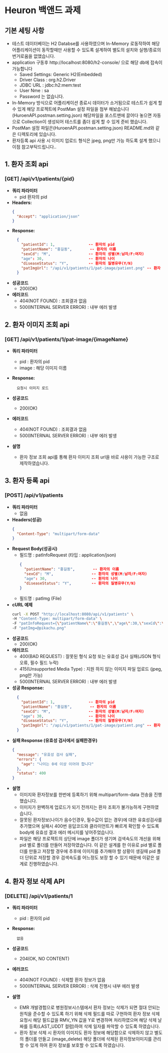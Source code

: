 # Heuron 백앤드 과제

## 기본 세팅 사항
- 테스트 데이터베이는 H2 Databse를 사용하였으며 In-Memory 로동작하여 해당 어플리케이션이 동작할때만 사용할 수 있도록 설계하여
  별도의 설치와 실행/종료의 번거로움을 없앴습니다.
- application 구동후 http://localhost:8080/h2-console/ 으로 해당 db에 접속이 가능합니다
  - Saved Settings: Generic H2(Embedded)
  - Driver Class : org.h2.Driver
  - JDBC URL : jdbc:h2:mem:test
  - User Nme : sa
  - Password 는 없습니다.
- In-Memory 방식으로 어플리케이션 종료시 데이터가 소거됨으로 테스트가 쉽게 할 수 있게 해당 프로젝트에 PostMan 설정 파일을 첨부 해놨습니다
  (HuroenAPI.postman.setting.json) 해당파일을 포스트맨에 끌어다 놓으면 자동으로 Collection이 생성되어 테스트를 좀더 쉽게 할 수 있게 준비 했습니다.
- PostMan 설정 파일은(HuroenAPI.postman.setting.json) README.md와 같은 디렉토리에 있습니다.
- 환자등록 api 사용 시 이미지 업로드 형식은 jpeg, png만 가능 하도록 설계 했으니 이점 참고부탁드립니다..


## 1. 환자 조회 api
### [GET] /api/v1/patients/{pid}
 - **쿼리 파라미터**
   - pid 환자의 pid
- **Headers:**
  ```json
  {
    "Accept": "application/json"
  }
  ```
- **Response:**
  ```json
    {
      "patientId": 1,               -- 환자의 pid
      "patientName": "홍길동",        -- 환자의 이름  
      "sexCd": "M",                 -- 환자의 성별(M:남자/F:여자) 
      "age": 30,                    -- 환자의 나이
      "diseaseStatus": "Y",         -- 환자의 질병유무(Y/N)
      "patImgUrl": "/api/v1/patients/1/pat-image/patient.png" -- 환자 이미지 조회 URL
    }
  ```
- **성공코드**
  - 200(OK)
- **에러코드**
  - 404(NOT FOUND) : 조회결과 없음
  - 500(INTERNAL SERVER ERROR) : 내부 에러 발생

## 2. 환자 이미지 조회 api
### [GET] /api/v1/patients/1/pat-image/{imageName}
- **쿼리 파라미터**
  - pid : 환자의 pid
  - image : 해당 이미지 이름 
- **Response:**
  ```
    요청시 이미지 로드
  ```
- **성공코드**
  - 200(OK)
- **에러코드**
  - 404(NOT FOUND) : 조회결과 없음
  - 500(INTERNAL SERVER ERROR) : 내부 에러 발생

- **설명**
  - 환자 정보 조회 api를 통해 환자 이미지 조회 url을 바로 사용이 가능한 구조로 제작하였습니다.
     

## 3. 환자 등록 api
### [POST] /api/v1/patients
- **쿼리 파라미터**
    - 없음 
- **Headers(성공)**
  ```json
  {
    "Content-Type": "multipart/form-data"
  }
  ```
- **Request Body(성공시)**
  - 필드명 : patInfoRequest (타입 : application/json)
    ```json
    {
      "patientName": "홍길동",        -- 환자의 이름  
      "sexCd": "M",                 -- 환자의 성별(M:남자/F:여자) 
      "age": 30,                    -- 환자의 나이
      "diseaseStatus": "Y",         -- 환자의 질병유무(Y/N)
    } 
    ```
  - 필드명 : patImg (File)  
- **cURL 예제**
  ```bash
  curl -X POST "http://localhost:8080/api/v1/patients" \
  -H "Content-Type: multipart/form-data" \
  -F "patInfoRequest={\"patientName\":\"홍길동\",\"age\":30,\"sexCd\":\"M\",\"diseaseStatus\":\"Y\"};type=application/json" \
  -F "patImg=@pikachu.png"
  ```
- **성공코드**
  - 200(OK)
- **에러코드**
  - 400(BAD REQUEST) : 잘못된 형식 요청 또는 유효성 검사 실패(JSON 형식 오류, 필수 필드 누락)
  - 415(Unsupported Media Type) : 지원 하지 않는 이미지 파일 업로드 (jpeg, png만 가능)
  - 500(INTERNAL SERVER ERROR) : 내부 에러 발생
- **성공 Response:**
  ```json
    {
      "patientId": 1,               -- 환자의 pid
      "patientName": "홍길동",        -- 환자의 이름  
      "sexCd": "M",                 -- 환자의 성별(M:남자/F:여자) 
      "age": 30,                    -- 환자의 나이
      "diseaseStatus": "Y",         -- 환자의 질병유무(Y/N)
      "patImgUrl": "/api/v1/patients/1/pat-image/patient.png" -- 환자 이미지 경로
    }
  ```
- **실패 Response (유효성 검사에서 실패한경우)**
  ```json
  {
    "message": "유효성 검사 실패",
    "errors": {
      "age": "나이는 0세 이상 이어야 합니다"
    },
    "status": 400
  }   
  ```
- **설명**
  - 이미지와 환자정보를 한번에 등록하기 위해 multipart/form-data 전송을 진행했습니다.
  - 이미지가 완벽하게 업로드가 되기 전까지는 환자 조회가 불가능하게 구현하였습니다.
  - 잘못된 환자정보(나이가 음수인경우, 필수값이 없는 경우)에 대한 유효성검사를 추가했으며 실패시 400번 응답코드와
    클라이언트가 빠르게 확인할 수 있도록 body에 유효성 결과 에러 메시지를 넣어주었습니다.
  - 파일은 해당 프로잭트의 상단에 image 폴더가 생기며 검색속도의 개선을 위해 pid 별로 폴더를 만들어 저장하였습니다.
    이 같은 설계를 한 이유로 pid 별로 폴더를 만들고 저장할 경우에 추후에 이미지를 추가해야 할 상황이 생길때 pid 폴더
    단위로 저장할 경우 검색속도를 어느정도 보장 할 수 있기 때문에 이같은 설계로 진행하였습니다.


## 4. 환자 정보 삭제 API
### [DELETE] /api/v1/patients/1
- **쿼리 파라미터**
  - pid : 환자의 pid
- **Response:**
  ```
    없음
  ```
- **성공코드**
  - 204(OK, NO CONTENT)
- **에러코드**
  - 404(NOT FOUND) : 삭제할 환자 정보가 없음
  - 500(INTERNAL SERVER ERROR) : 삭제 진행시 내부 에러 발생

- **설명**
  - EMR 개발경험으로 병원정보시스템에서 환자 정보는 삭제가 되면 절대 안되는 원칙을 준수할 수 있도록 하기 위해 삭제 필드를 따로 구현하여 환자 정보 삭제 요청시 
    해당 필드값을 RMV_YN 값을 Y로 변경하며 처리하였으며 해당 삭제 날짜를 등록(LAST_UDDT 컬럼)하여 삭제 일자를 파악할 수 있도록 하였습니다.
  - 환자 정보 삭제 시 환자의 이미지도 환자 정보에 해당함으로 삭제하지 않고 별도의 폴더를 만들고 (image_delete) 해당 폴더에 삭제된 환자정보이미지를
    관리할 수 있게 하여 환자 정보를 보호할 수 있도록 하였습니다.
